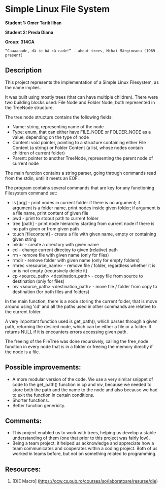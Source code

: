 # Simple Linux File System

**Student 1: Omer Tarik Ilhan**

**Student 2: Preda Diana**

**Group: 314CA**

    “Caaaaaade, dă-te bă că cade!” - about trees, Mihai Mărgineanu (1969 - present)

## Description

This project represents the implementation of a Simple Linux Filesystem, as the name implies.

It was built using mostly trees (that can have multiple children). There were two building blocks
used: File Node and Folder Node, both represented in the TreeNode structure.

The tree node structure contains the following fields:
* Name: string, representing name of the node
* Type: enum, that can either have FILE_NODE or FOLDER_NODE as a value, depending on the type of node
* Content: void pointer, pointing to a structure containing either File Content (a string) or Folder Content
(a list, whose nodes contain children of current folder)
* Parent: pointer to another TreeNode, representing the parent node of current node

The main function contains a string parser, going through commands read from the stdin, until it meets an EOF.

The program contains several commands that are key for any functioning Filesystem command set:
* ls [arg] - print nodes in current folder if there is no argument; if argument is a folder name, print
nodes inside given folder; if argument is a file name, print content of given file
* pwd - print to stdout path to current folder
* tree [path] - print node hierarchy starting from current node if there is no path given or from given path
* touch <filename> [filecontent] - create a file with given name, empty or containing given string
* mkdir <dirname> - create a directory with given name
* cd <path> - change current directoy to given (relative) path
* rm <filename> - remove file with given name (only for files)
* rmdir <dirname> - remove folder with given name (only for empty folders)
* rmrec <resource_name> - remove file / folder, regardless whether it is or is not empty (recursively delete it)
* cp <source_path> <destination_path> - copy file from source to destination (only for files)
* mv <source_path> <destination_path> - move file / folder from copy to destination (for both files and folders)

In the main function, there is a node storing the current folder, that is move around using 'cd' and all
the paths used in other commands are relative to the current folder.

A very important function used is get_path(), which parses through a given path, returning the desired node,
which can be either a file or a folder. It returns NULL if it is encounters errors accessing given path.

The freeing of the FileTree was done recursively, calling the free_node function in every node that is in a folder or
freeing the memory directly if the node is a file.

## Possible improvements:
* A more modular version of the code. We use a very similar snippet of code to the get_path() function
in cp and mv, because we needed to store both the path and the name to the node and also because we had to
exit the function in certain conditions.
* Shorter functions.
* Better function genericity.

## Comments:
* This project enabled us to work with trees, helping us develop a stable understanding of them (one that prior
to this project was fairly low).
* Being a team project, it helped us acknowledge and appreciate how a team communicates and cooperates within a coding project.
Both of us worked in teams before, but not on something related to programming.

## Resources:
1. [DIE Macro] (https://ocw.cs.pub.ro/courses/so/laboratoare/resurse/die)